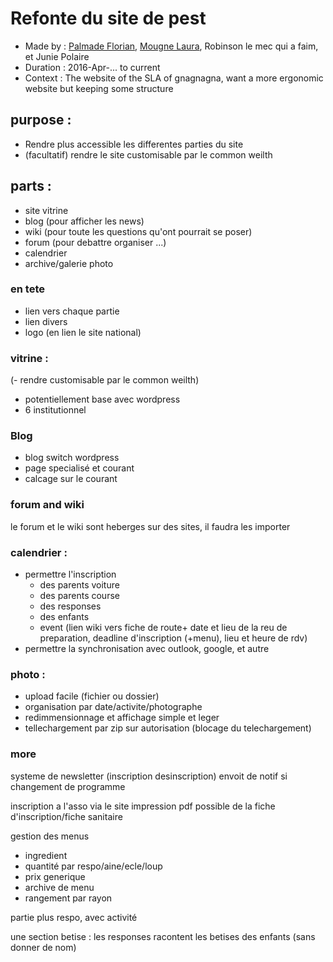 # Refonte du site de pest
* Made by : [Palmade Florian](https://github.com/FlorianCcj), [Mougne Laura](https://github.com/LauraMgne), Robinson le mec qui a faim, et Junie Polaire
* Duration : 2016-Apr-... to current
* Context : The website of the SLA of gnagnagna, want a more ergonomic website but keeping some structure

## purpose :
- Rendre plus accessible les differentes parties du site
- (facultatif) rendre le site customisable par le common weilth

## parts :
- site vitrine
- blog (pour afficher les news)
- wiki (pour toute les questions qu'ont pourrait se poser)
- forum (pour debattre organiser ...)
- calendrier
- archive/galerie photo

### en tete
- lien vers chaque partie
- lien divers
- logo (en lien le site national)

### vitrine : 
(- rendre customisable par le common weilth)
- potentiellement base avec wordpress
- 6 institutionnel

### Blog
- blog switch wordpress
- page specialisé et courant 
- calcage sur le courant

### forum and wiki
le forum et le wiki sont heberges sur des sites, il faudra les importer

### calendrier : 
- permettre l'inscription 
   * des parents voiture
   * des parents course
   * des responses
   * des enfants
   * event (lien wiki vers fiche de route+ date et lieu de la reu de preparation, deadline d'inscription (+menu), lieu et heure de rdv)
- permettre la synchronisation avec outlook, google, et autre

### photo :
- upload facile (fichier ou dossier)
- organisation par date/activite/photographe
- redimmensionnage et affichage simple et leger
- tellechargement par zip sur autorisation (blocage du telechargement)

### more
systeme de newsletter (inscription desinscription) 
envoit de notif si changement de programme

inscription a l'asso via le site
impression pdf possible de la fiche d'inscription/fiche sanitaire

gestion des menus
* ingredient
* quantité par respo/aine/ecle/loup
* prix generique
* archive de menu
* rangement par rayon


partie plus respo, avec activité

une section betise : les responses racontent les betises des enfants (sans donner de nom)
